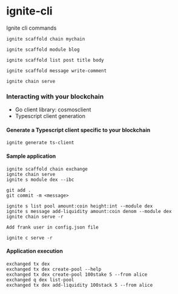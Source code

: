 # ignite-cli

Ignite cli commands

```
ignite scaffold chain mychain

ignite scaffold module blog

ignite scaffold list post title body

ignite scaffold message write-comment

ignite chain serve

 ```

### Interacting with your blockchain

- Go client library: cosmosclient
- Typescript client generation

#### Generate a Typescript client specific to your blockchain

```
ignite generate ts-client
```

#### Sample application

```
ignite scaffold chain exchange
ignite chain serve
ignite s module dex --ibc

git add .
git commit -m <message>

ignite s list pool amount:coin height:int --module dex
ignite s message add-liquidity amount:coin denom --module dex
ignite chain serve -r

Add frank user in config.json file

ignite c serve -r

```

#### Application execution

```
exchanged tx dex
exchanged tx dex create-pool --help
exchanged tx dex create-pool 100stake 5 --from alice
exchanged q dex list-pool
exchanged tx dex add-liquidity 100stack 5 --from alice
```



